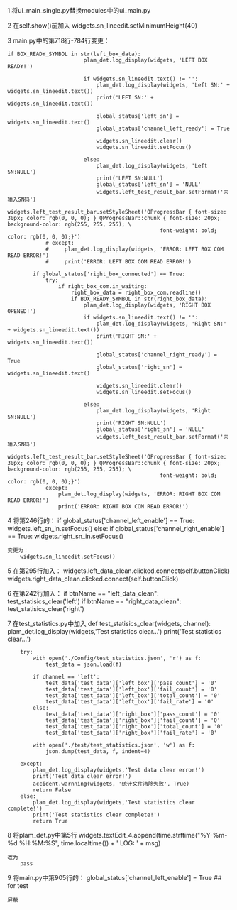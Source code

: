 <!--
 * @Author: emmovo
 * @Date: 2023-04-18 19:32:57
 * @LastEditors: emmovo
 * @LastEditTime: 2023-04-18 21:03:26
 * @FilePath: \GUI\ui_single.md
 * @Description: 
 * 
 * Copyright (c) 2023 by mingjkl@live.com/emmovo.com, All Rights Reserved. 
-->

1 将ui_main_single.py替换modules中的ui_main.py

2 在self.show()前加入
    widgets.sn_lineedit.setMinimumHeight(40)

3 main.py中的第718行-784行变更：

    if BOX_READY_SYMBOL in str(left_box_data):
                            plam_det.log_display(widgets, 'LEFT BOX READY!')

                            if widgets.sn_lineedit.text() != '':
                                plam_det.log_display(widgets, 'Left SN:' + widgets.sn_lineedit.text())
                                print('LEFT SN:' + widgets.sn_lineedit.text())
                                
                                global_status['left_sn'] = widgets.sn_lineedit.text()
                                global_status['channel_left_ready'] = True

                                widgets.sn_lineedit.clear()
                                widgets.sn_lineedit.setFocus()
                                
                            else:
                                plam_det.log_display(widgets, 'Left SN:NULL')
                                print('LEFT SN:NULL')
                                global_status['left_sn'] = 'NULL'
                                widgets.left_test_result_bar.setFormat('未输入SN码')
                                widgets.left_test_result_bar.setStyleSheet('QProgressBar { font-size: 30px; color: rgb(0, 0, 0); } QProgressBar::chunk { font-size: 20px; background-color: rgb(255, 255, 255); \
                                                    font-weight: bold; color: rgb(0, 0, 0);}')
                # except:
                #     plam_det.log_display(widgets, 'ERROR: LEFT BOX COM READ ERROR!')
                #     print('ERROR: LEFT BOX COM READ ERROR!')
            
            if global_status['right_box_connected'] == True:
                try:
                    if right_box_com.in_waiting:
                        right_box_data = right_box_com.readline()
                        if BOX_READY_SYMBOL in str(right_box_data):
                            plam_det.log_display(widgets, 'RIGHT BOX OPENED!')
                            if widgets.sn_lineedit.text() != '':
                                plam_det.log_display(widgets, 'Right SN:' + widgets.sn_lineedit.text())
                                print('RIGHT SN:' + widgets.sn_lineedit.text())

                                global_status['channel_right_ready'] = True
                                global_status['right_sn'] = widgets.sn_lineedit.text()

                                widgets.sn_lineedit.clear()
                                widgets.sn_lineedit.setFocus()
                                
                            else:
                                plam_det.log_display(widgets, 'Right SN:NULL')
                                print('RIGHT SN:NULL')
                                global_status['right_sn'] = 'NULL'
                                widgets.left_test_result_bar.setFormat('未输入SN码')
                                widgets.left_test_result_bar.setStyleSheet('QProgressBar { font-size: 30px; color: rgb(0, 0, 0); } QProgressBar::chunk { font-size: 20px; background-color: rgb(255, 255, 255); \
                                                    font-weight: bold; color: rgb(0, 0, 0);}')
                except:
                    plam_det.log_display(widgets, 'ERROR: RIGHT BOX COM READ ERROR!')
                    print('ERROR: RIGHT BOX COM READ ERROR!')

4 将第246行的：
        if global_status['channel_left_enable'] == True:
            widgets.left_sn_in.setFocus()
        else:
            if global_status['channel_right_enable'] == True:
                widgets.right_sn_in.setFocus()

    变更为：
        widgets.sn_lineedit.setFocus()

5 在第295行加入：
    widgets.left_data_clean.clicked.connect(self.buttonClick)
    widgets.right_data_clean.clicked.connect(self.buttonClick)

6 在第242行加入：
    if btnName == "left_data_clean":
        test_statisics_clear('left')
    if btnName == "right_data_clean":
        test_statisics_clear('right')

7 在test_statistics.py中加入
    def test_statisics_clear(widgets, channel):
        plam_det.log_display(widgets,'Test statistics clear...')
        print('Test statistics clear...')

        try:
            with open('./Config/test_statistics.json', 'r') as f:
                test_data = json.load(f)
            
            if channel == 'left':
                test_data['test_data']['left_box']['pass_count'] = '0'
                test_data['test_data']['left_box']['fail_count'] = '0'
                test_data['test_data']['left_box']['total_count'] = '0'
                test_data['test_data']['left_box']['fail_rate'] = '0'
            else:
                test_data['test_data']['right_box']['pass_count'] = '0'
                test_data['test_data']['right_box']['fail_count'] = '0'
                test_data['test_data']['right_box']['total_count'] = '0'
                test_data['test_data']['right_box']['fail_rate'] = '0'

            with open('./test/test_statistics.json', 'w') as f:
                json.dump(test_data, f, indent=4)

        except:
            plam_det.log_display(widgets,'Test data clear error!')
            print('Test data clear error!')
            accident.warnning(widgets, '统计文件清除失败', True)
            return False
        else:
            plam_det.log_display(widgets,'Test statistics clear complete!')
            print('Test statistics clear complete!')
            return True

8 将plam_det.py中第5行
        widgets.textEdit_4.append(time.strftime("%Y-%m-%d %H:%M:%S", time.localtime()) + ' LOG: ' + msg) 

    改为
        pass

9 将main.py中第905行的：
    global_status['channel_left_enable'] = True     ## for test
    
    屏蔽




            